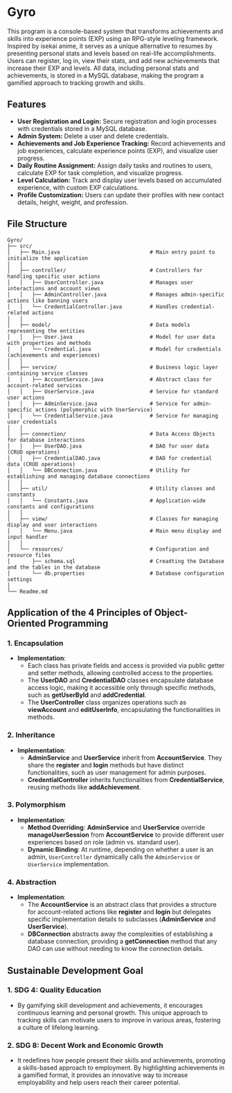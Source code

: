# Gyro

This program is a console-based system that transforms achievements and skills into experience points (EXP) using an RPG-style leveling framework. Inspired by isekai anime, it serves as a unique alternative to resumes by presenting personal stats and levels based on real-life accomplishments. Users can register, log in, view their stats, and add new achievements that increase their EXP and levels. All data, including personal stats and achievements, is stored in a MySQL database, making the program a gamified approach to tracking growth and skills.
## Features

- **User Registration and Login:** Secure registration and login processes with credentials stored in a MySQL database.
- **Admin System:** Delete a user and delete credentials.
- **Achievements and Job Experience Tracking:** Record achievements and job experiences, calculate experience points (EXP), and visualize user progress.
- **Daily Routine Assignment:** Assign daily tasks and routines to users, calculate EXP for task completion, and visualize progress.
- **Level Calculation:** Track and display user levels based on accumulated experience, with custom EXP calculations.
- **Profile Customization:** Users can update their profiles with new contact details, height, weight, and profession.

## File Structure

```plaintext
Gyro/
├── src/
│   ├── Main.java                             # Main entry point to initialize the application
│   │
│   ├── controller/                           # Controllers for handling specific user actions
│   │   ├── UserController.java               # Manages user interactions and account views
│   │   ├── AdminController.java              # Manages admin-specific actions like banning users
│   │   └── CredentialController.java         # Handles credential-related actions
│   │
│   ├── model/                                # Data models representing the entities
│   │   ├── User.java                         # Model for user data with properties and methods
│   │   └── Credential.java                   # Model for credentials (achievements and experiences)
│   │
│   ├── service/                              # Business logic layer containing service classes
│   │   ├── AccountService.java               # Abstract class for account-related services
│   │   ├── UserService.java                  # Service for standard user actions
│   │   ├── AdminService.java                 # Service for admin-specific actions (polymorphic with UserService)
│   │   └── CredentialService.java            # Service for managing user credentials
│   │
│   ├── connection/                           # Data Access Objects for database interactions
│   │   ├── UserDAO.java                      # DAO for user data (CRUD operations)
│   │   ├── CredentialDAO.java                # DAO for credential data (CRUD operations)
│   │   └── DBConnection.java                 # Utility for establishing and managing database connections
│   │
│   ├── util/                                 # Utility classes and constants
│   │   └── Constants.java                    # Application-wide constants and configurations
│   │
│   ├── view/                                 # Classes for managing display and user interactions
│   │   └── Menu.java                         # Main menu display and input handler
│   │
│   └── resources/                            # Configuration and resource files
│       ├── schema.sql                        # Creadting the Database and the tables in the database
│       └── db.properties                     # Database configuration settings
│
└── Readme.md
```
## Application of the 4 Principles of Object-Oriented Programming
### 1. **Encapsulation**
- **Implementation**:
   - Each class has private fields and access is provided via public getter and setter methods, allowing controlled access to the properties.
   - The **UserDAO** and **CredentialDAO** classes encapsulate database access logic, making it accessible only through specific methods, such as **getUserById** and **addCredential**.
   - The **UserController** class organizes operations such as **viewAccount** and **editUserInfo**, encapsulating the functionalities in methods.
### 2. **Inheritance**
- **Implementation**:
   - **AdminService** and **UserService** inherit from **AccountService**. They share the **register** and **login** methods but have distinct functionalities, such as user management for admin purposes.
   - **CredentialController** inherits functionalities from **CredentialService**, reusing methods like **addAchievement**.
### 3. **Polymorphism**
- **Implementation**:
   - **Method Overriding**: **AdminService** and **UserService** override **manageUserSession** from **AccountService** to provide different user experiences based on role (admin vs. standard user).
   - **Dynamic Binding**: At runtime, depending on whether a user is an admin, `UserController` dynamically calls the `AdminService` or `UserService` implementation.
### 4. **Abstraction**
- **Implementation**:
   - The **AccountService** is an abstract class that provides a structure for account-related actions like **register** and **login** but delegates specific implementation details to subclasses (**AdminService** and **UserService**).
   - **DBConnection** abstracts away the complexities of establishing a database connection, providing a **getConnection** method that any DAO can use without needing to know the connection details.


## Sustainable Development Goal

### 1. **SDG 4: Quality Education** 
- By gamifying skill development and achievements, it encourages continuous learning and personal growth. This unique approach to tracking skills can motivate users to improve in various areas, fostering a culture of lifelong learning.

### 2. **SDG 8: Decent Work and Economic Growth** 
- It redefines how people present their skills and achievements, promoting a skills-based approach to employment. By highlighting achievements in a gamified format, it provides an innovative way to increase employability and help users reach their career potential.
